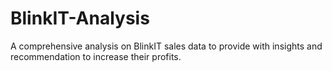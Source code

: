 # BlinkIT-Analysis
A comprehensive analysis on BlinkIT sales data to provide with insights and recommendation to increase their profits.
